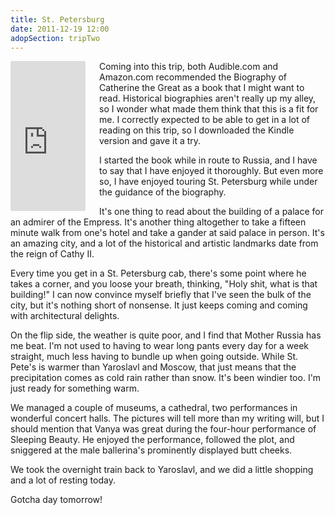 ```yaml
---
title: St. Petersburg
date: 2011-12-19 12:00
adopSection: tripTwo
---
```

<iframe src="http://rcm.amazon.com/e/cm?lt1=_blank&bc1=000000&IS2=1&bg1=FFFFFF&fc1=000000&lc1=0000FF&t=theskinnyonbe-20&o=1&p=8&l=as4&m=amazon&f=ifr&ref=ss_til&asins=0679456724" style="width:120px;height:240px; float:left; padding-right:22px;" scrolling="no" marginwidth="0" marginheight="0" frameborder="0"></iframe>

Coming into this trip, both Audible.com and Amazon.com recommended the Biography of Catherine the Great as a book that I might want to read.  Historical biographies aren't really up my alley, so I wonder what made them think that this is a fit for me.  I correctly expected to be able to get in a lot of reading on this trip, so I downloaded the Kindle version and gave it a try.

I started the book while in route to Russia, and I have to say that I have enjoyed it thoroughly.  But even more so, I have enjoyed touring St. Petersburg while under the guidance of the biography.

It's one thing to read about the building of a palace for an admirer of the Empress.  It's another thing altogether to take a fifteen minute walk from one's hotel and take a gander at said palace in person.  It's an amazing city, and a lot of the historical and artistic landmarks date from the reign of Cathy II.

Every time you get in a St. Petersburg cab, there's some point where he takes a corner, and you loose your breath, thinking, "Holy shit, what is that building!"  I can now convince myself briefly that I've seen the bulk of the city, but it's nothing short of nonsense.  It just keeps coming and coming with architectural delights.

On the flip side, the weather is quite poor, and I find that Mother Russia has me beat.  I'm not used to having to wear long pants every day for a week straight, much less having to bundle up when going outside.  While St. Pete's is warmer than Yaroslavl and Moscow, that just means that the precipitation comes as cold rain rather than snow.  It's been windier too.  I'm just ready for something warm.

We managed a couple of museums, a cathedral, two performances in wonderful concert halls.  The pictures will tell more than my writing will, but I should mention that Vanya was great during the four-hour performance of Sleeping Beauty.  He enjoyed the performance, followed the plot, and sniggered at the male ballerina's prominently displayed butt cheeks.

We took the overnight train back to Yaroslavl, and we did a little shopping and a lot of resting today.  

Gotcha day tomorrow!